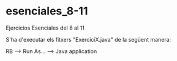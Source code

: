 esenciales_8-11
===============

Ejercicios Esenciales del 8 al 11

S'ha d'executar els fitxers "ExerciciX.java" de la següent manera:

RB --> Run As... --> Java application

